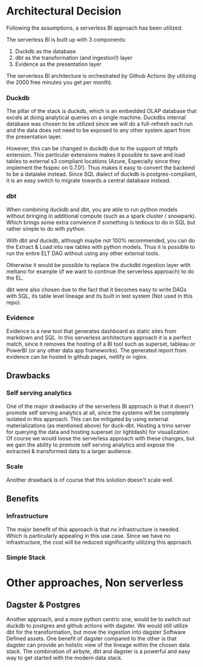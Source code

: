 # Architectural Decision

Following the assumptions, a serverless BI approach has been utilized.

The serverless BI is built up with 3 components:

1. Duckdb as the database
2. dbt as the transformation (and ingestion!) layer
3. Evidence as the presentation layer

The serverless BI architecture is orchestrated by Github Actions (by utilizing the 2000 free minutes you get per month).

### Duckdb
The pillar of the stack is duckdb, which is an embedded OLAP database that excels at doing analytical queries on a single machine.
Duckdbs internal database was chosen to be utilized since we will do a full-refresh each run and the data does not need to be exposed to any other system apart from the presentation layer.

However, this can be changed in duckdb due to the support of httpfs extension. This particular extensions makes it possible to save and load tables to external s3 compliant locations (Azure, Especially since they implement the fsspec on 0.7.0!).
Thus makes it easy to convert the backend to be a datalake instead.
Since SQL dialect of duckdb is postgres-compliant, it is an easy switch to migrate towards a central database instead.

### dbt
When combining duckdb and dbt, you are able to run python models without bringing in additional compute (such as a spark cluster / snowpark). Which brings some extra convience if something is tedious to do in SQL but rather simple to do with python.

With dbt and duckdb, although maybe not 100% recommended, you can do the Extract & Load into raw tables with python models.
Thus it is possible to run the entire ELT DAG without using any other external tools.

Otherwise it would be possible to replace the duckdbt ingestion layer with meltano for example (if we want to continue the serverless approach) to do the EL.

dbt were also chosen due to the fact that it becomes easy to write DAGs with SQL, its table level lineage and its built in test system (Not used in this repo).

### Evidence
Evidence is a new tool that generates dashboard as static sites from markdown and SQL.
In this serverless architecture approach it is a perfect match, since it removes the hosting of a BI tool such as superset, tableau or PowerBI (or any other data app frameworks).
The generated report from evidence can be hosted in github pages, netlify or nginx.

## Drawbacks

### Self serving analytics
One of the major drawbacks of the serverless BI approach is that it doesn't promote self serving analytics at all, since the systems will be completely isolated in this approach.
This can be mitigated by using external materializations (as mentioned above) for duck-dbt. Hosting a trino server for querying the data and hosting superset (or lightdash) for visualization.
Of course we would loose the serverless approach with these changes, but we gain the ability to promote self serving analytics and expose the extracted & transformed data to a larger audience.

### Scale
Another drawback is of course that this solution doesn't scale well. 
## Benefits

### Infrastructure
The major benefit of this approach is that no infrastructure is needed. Which is particularly appealing in this use case. Since we have no infrastructure, the cost will be reduced significantly utilizing this approach.

### Simple Stack



# Other approaches, Non serverless

## Dagster & Postgres

Another approach, and a more python centric one, would be to switch out duckdb to postgres and github actions with dagster.
We would still utilize dbt for the transformation, but move the ingestion into dagster Software Defined assets. 
One benefit of dagster compared to the other is that dagster can provide an holistic view of the lineage within the chosen data stack.
The combination of airbyte, dbt and dagster is a powerful and easy way to get started with the modern data stack.


